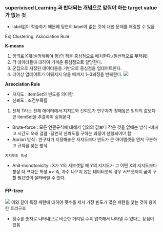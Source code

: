 ### superivised Learning 과 반대되는 개념으로 맞춰야 하는 target value가 없는 것

- label없이 학습하기 때문에 당연히 label이 없는 것에 대한 문제를 해결할 수 있음

Ex) Clustering, Association Rule

**K-means**
1. 임의로 K개(설정해줘야 함)의 점을 중심점으로 배치한다.(일반적으로 무작위)
2. 각 데이터들에 대하여 가까운 중심점으로 할당한다.
3. 군집으로 지정된 데이터들을 기반으로 중심점을 업데이트한다.
4. 더이상 업데이트가 이뤄지지 않을 때까지 1~3과정을 반복한다.
![](Pasted%20image%2020230706105047.png)

**Association Rule**
- 지지도 : itemSet의 빈도를 의미함
- 신뢰도 : 조건부확률

1. 전체 T라는 전체 데이터에서 지지도와 신뢰도가 연구자가 정해놓은 임의의 값보다 큰 itemSet을 추출하여 살펴본다
- Brute-force : 모든 연관규칙에 대해서 임의의 값보다 작은 것을 없애는 방식
-비싸고 시간도 오래 걸림
-당연히 신뢰도를 구하는 과정이 선행되어야 함
- Apriori 방식 : 연구자가 지정해놓은 지지도보다 빈도가 큰 아이템셋을 먼저 구분하고 규칙을 찾는 방식

`지지도의 특성`
- Anit-monotonicity : X가 Y의 서브셋일 때 Y의 지지도가 그 어떤 X의 지지도보다 항상 더 크다는 특성 => 즉, 자주 나오지 않는 데이터셋의 경우 서브셋까지 굳이 구할 필요없이 잘라버릴 수 있다.

### FP-tree
![](Pasted%20image%2020230706180124.png)
이와 같이 특정 패턴에 대하여 횟수를 세서 가장 빈도가 많은 패턴을 찾는 것이 용이한 트리구조

- 횟수를 숫자로 나타내므로 비슷한 거리일 수록 압축해서 나타낼 수 있다는 장점이 있음

